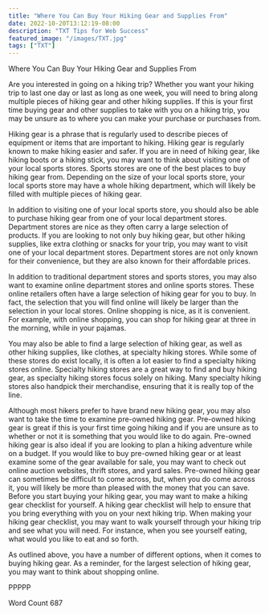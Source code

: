 ```yaml
---
title: "Where You Can Buy Your Hiking Gear and Supplies From"
date: 2022-10-20T13:12:19-08:00
description: "TXT Tips for Web Success"
featured_image: "/images/TXT.jpg"
tags: ["TXT"]
---
```


Where You Can Buy Your Hiking Gear and Supplies From

Are you interested in going on a hiking trip?  Whether you want your hiking trip to last one day or last as long as one week, you will need to bring along multiple pieces of hiking gear and other hiking supplies.  If this is your first time buying gear and other supplies to take with you on a hiking trip, you may be unsure as to where you can make your purchase or purchases from.

Hiking gear is a phrase that is regularly used to describe pieces of equipment or items that are important to hiking.  Hiking gear is regularly known to make hiking easier and safer.  If you are in need of hiking gear, like hiking boots or a hiking stick, you may want to think about visiting one of your local sports stores.  Sports stores are one of the best places to buy hiking gear from.  Depending on the size of your local sports store, your local sports store may have a whole hiking department, which will likely be filled with multiple pieces of hiking gear.

In addition to visiting one of your local sports store, you should also be able to purchase hiking gear from one of your local department stores.  Department stores are nice as they often carry a large selection of products.  If you are looking to not only buy hiking gear, but other hiking supplies, like extra clothing or snacks for your trip, you may want to visit one of your local department stores. Department stores are not only known for their convenience, but they are also known for their affordable prices.

In addition to traditional department stores and sports stores, you may also want to examine online department stores and online sports stores.  These online retailers often have a large selection of hiking gear for you to buy.  In fact, the selection that you will find online will likely be larger than the selection in your local stores.  Online shopping is nice, as it is convenient.  For example, with online shopping, you can shop for hiking gear at three in the morning, while in your pajamas.  

You may also be able to find a large selection of hiking gear, as well as other hiking supplies, like clothes, at specialty hiking stores.  While some of these stores do exist locally, it is often a lot easier to find a specialty hiking stores online.  Specialty hiking stores are a great way to find and buy hiking gear, as specialty hiking stores focus solely on hiking.  Many specialty hiking stores also handpick their merchandise, ensuring that it is really top of the line.

Although most hikers prefer to have brand new hiking gear, you may also want to take the time to examine pre-owned hiking gear.  Pre-owned hiking gear is great if this is your first time going hiking and if you are unsure as to whether or not it is something that you would like to do again.  Pre-owned hiking gear is also ideal if you are looking to plan a hiking adventure while on a budget.  If you would like to buy pre-owned hiking gear or at least examine some of the gear available for sale, you may want to check out online auction websites, thrift stores, and yard sales.  Pre-owned hiking gear can sometimes be difficult to come across, but, when you do come across it, you will likely be more than pleased with the money that you can save.
Before you start buying your hiking gear, you may want to make a hiking gear checklist for yourself.  A hiking gear checklist will help to ensure that you bring everything with you on your next hiking trip. When making your hiking gear checklist, you may want to walk yourself through your hiking trip and see what you will need. For instance, when you see yourself eating, what would you like to eat and so forth.

As outlined above, you have a number of different options, when it comes to buying hiking gear.  As a reminder, for the largest selection of hiking gear, you may want to think about shopping online.

PPPPP

Word Count 687

